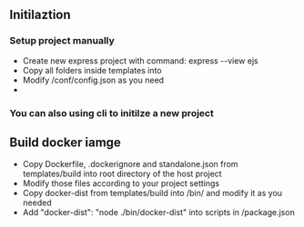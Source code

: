 ## Initilaztion
### Setup project manually
* Create new express project with command: express --view ejs <project-name>
* Copy all folders inside templates into <project-root-dir>
* Modify <project-root-dir>/conf/config.json as you need
* 

### You can also using cli to initilze a new project


## Build docker iamge
* Copy Dockerfile, .dockerignore and standalone.json from templates/build into root directory of the host project
* Modify those files according to your project settings
* Copy docker-dist from templates/build into <project-root-dir>/bin/ and modify it as you needed
* Add "docker-dist": "node ./bin/docker-dist" into scripts in <project-root-dir>/package.json